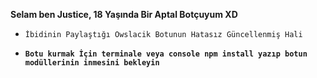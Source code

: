 **Selam ben Justice, 18 Yaşında Bir Aptal Botçuyum XD**

* `İbidinin Paylaştığı Owslacik Botunun Hatasız Güncellenmiş Hali`


* **`Botu kurmak İçin terminale veya console npm install yazıp botun modüllerinin inmesini bekleyin`**
